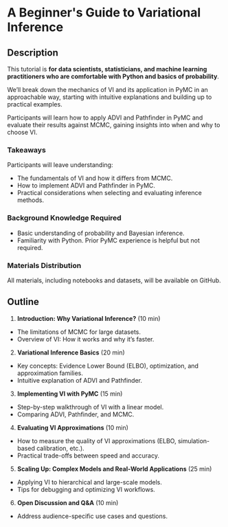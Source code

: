 # A Beginner's Guide to Variational Inference

## Description

This tutorial is **for data scientists, statisticians, and machine learning practitioners who are comfortable with Python and basics of probability**.

We’ll break down the mechanics of VI and its application in PyMC in an approachable way, starting with intuitive explanations and building up to practical examples.

Participants will learn how to apply ADVI and Pathfinder in PyMC and evaluate their results against MCMC, gaining insights into when and why to choose VI.

### Takeaways

Participants will leave understanding:

- The fundamentals of VI and how it differs from MCMC.
- How to implement ADVI and Pathfinder in PyMC.
- Practical considerations when selecting and evaluating inference methods.

### Background Knowledge Required

- Basic understanding of probability and Bayesian inference.
- Familiarity with Python. Prior PyMC experience is helpful but not required.

### Materials Distribution

All materials, including notebooks and datasets, will be available on GitHub.

## Outline

1. **Introduction: Why Variational Inference?** (10 min)
- The limitations of MCMC for large datasets.
- Overview of VI: How it works and why it’s faster.

2. **Variational Inference Basics** (20 min)
- Key concepts: Evidence Lower Bound (ELBO), optimization, and approximation families.
- Intuitive explanation of ADVI and Pathfinder.

3. **Implementing VI with PyMC** (15 min)
- Step-by-step walkthrough of VI with a linear model.
- Comparing ADVI, Pathfinder, and MCMC.

4. **Evaluating VI Approximations** (10 min)
- How to measure the quality of VI approximations (ELBO, simulation-based calibration, etc.).
- Practical trade-offs between speed and accuracy.

5. **Scaling Up: Complex Models and Real-World Applications** (25 min)
- Applying VI to hierarchical and large-scale models.
- Tips for debugging and optimizing VI workflows.

6. **Open Discussion and Q&A** (10 min)
- Address audience-specific use cases and questions.
